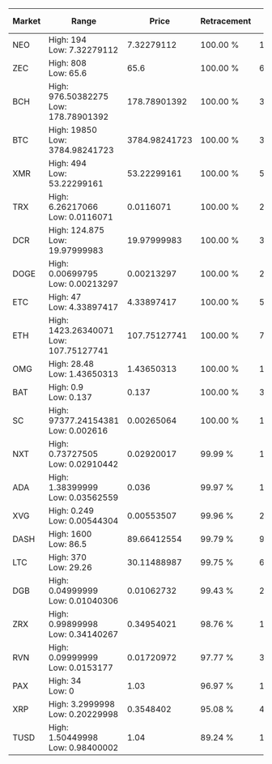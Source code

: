 | Market | Range | Price| Retracement | Doubles to 50% |
| --- | --- | --- | --- | --- |
| NEO | High: 194<br />Low: 7.32279112 | 7.32279112 | 100.00 % | 13.75 |
| ZEC | High: 808<br />Low: 65.6 | 65.6 | 100.00 % | 6.66 |
| BCH | High: 976.50382275<br />Low: 178.78901392 | 178.78901392 | 100.00 % | 3.23 |
| BTC | High: 19850<br />Low: 3784.98241723 | 3784.98241723 | 100.00 % | 3.12 |
| XMR | High: 494<br />Low: 53.22299161 | 53.22299161 | 100.00 % | 5.14 |
| TRX | High: 6.26217066<br />Low: 0.0116071 | 0.0116071 | 100.00 % | 270.26 |
| DCR | High: 124.875<br />Low: 19.97999983 | 19.97999983 | 100.00 % | 3.63 |
| DOGE | High: 0.00699795<br />Low: 0.00213297 | 0.00213297 | 100.00 % | 2.14 |
| ETC | High: 47<br />Low: 4.33897417 | 4.33897417 | 100.00 % | 5.92 |
| ETH | High: 1423.26340071<br />Low: 107.75127741 | 107.75127741 | 100.00 % | 7.10 |
| OMG | High: 28.48<br />Low: 1.43650313 | 1.43650313 | 100.00 % | 10.41 |
| BAT | High: 0.9<br />Low: 0.137 | 0.137 | 100.00 % | 3.78 |
| SC | High: 97377.24154381<br />Low: 0.002616 | 0.00265064 | 100.00 % | 18,368,628.74 |
| NXT | High: 0.73727505<br />Low: 0.02910442 | 0.02920017 | 99.99 % | 13.12 |
| ADA | High: 1.38399999<br />Low: 0.03562559 | 0.036 | 99.97 % | 19.72 |
| XVG | High: 0.249<br />Low: 0.00544304 | 0.00553507 | 99.96 % | 22.98 |
| DASH | High: 1600<br />Low: 86.5 | 89.66412554 | 99.79 % | 9.40 |
| LTC | High: 370<br />Low: 29.26 | 30.11488987 | 99.75 % | 6.63 |
| DGB | High: 0.04999999<br />Low: 0.01040306 | 0.01062732 | 99.43 % | 2.84 |
| ZRX | High: 0.99899998<br />Low: 0.34140267 | 0.34954021 | 98.76 % | 1.92 |
| RVN | High: 0.09999999<br />Low: 0.0153177 | 0.01720972 | 97.77 % | 3.35 |
| PAX | High: 34<br />Low: 0 | 1.03 | 96.97 % | 16.50 |
| XRP | High: 3.2999998<br />Low: 0.20229998 | 0.3548402 | 95.08 % | 4.94 |
| TUSD | High: 1.50449998<br />Low: 0.98400002 | 1.04 | 89.24 % | 1.20 |
